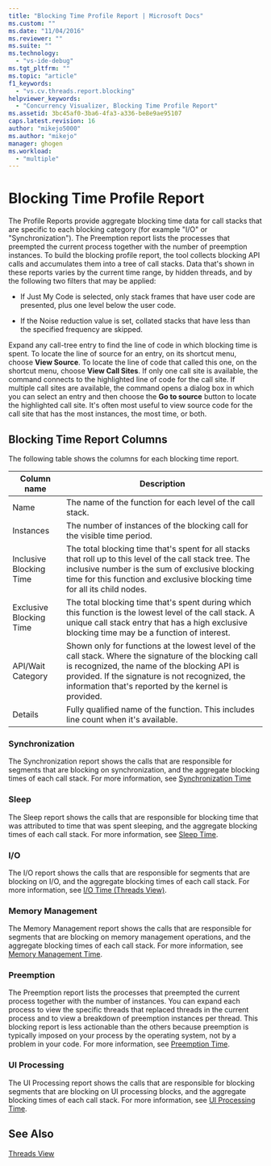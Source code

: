 ```yaml
---
title: "Blocking Time Profile Report | Microsoft Docs"
ms.custom: ""
ms.date: "11/04/2016"
ms.reviewer: ""
ms.suite: ""
ms.technology: 
  - "vs-ide-debug"
ms.tgt_pltfrm: ""
ms.topic: "article"
f1_keywords: 
  - "vs.cv.threads.report.blocking"
helpviewer_keywords: 
  - "Concurrency Visualizer, Blocking Time Profile Report"
ms.assetid: 3bc45af0-3ba6-4fa3-a336-be8e9ae95107
caps.latest.revision: 16
author: "mikejo5000"
ms.author: "mikejo"
manager: ghogen
ms.workload: 
  - "multiple"
---
```

# Blocking Time Profile Report
The Profile Reports provide aggregate blocking time data for call stacks that are specific to each blocking category (for example "I/O" or "Synchronization"). The Preemption report lists the processes that preempted the current process together with the number of preemption instances. To build the blocking profile report, the tool collects blocking API calls and accumulates them into a tree of call stacks. Data that's shown in these reports varies by the current time range, by hidden threads, and by the following two filters that may be applied:  
  
-   If Just My Code is selected, only stack frames that have user code are presented, plus one level below the user code.  
  
-   If the Noise reduction value is set, collated stacks that have less than the specified frequency are skipped.  
  
 Expand any call-tree entry to find the line of code in which blocking time is spent. To locate the line of source for an entry, on its shortcut menu, choose **View Source**. To locate the line of code that called this one, on the shortcut menu, choose **View Call Sites**. If only one call site is available, the command connects to the highlighted line of code for the call site. If multiple call sites are available, the command opens a dialog box in which you can select an entry and then choose the **Go to source** button to locate the highlighted call site. It's often most useful to view source code for the call site that has the most instances, the most time, or both.  
  
## Blocking Time Report Columns  
 The following table shows the columns for each blocking time report.  
  
|Column name|Description|  
|-----------------|-----------------|  
|Name|The name of the function for each level of the call stack.|  
|Instances|The number of instances of the blocking call for the visible time period.|  
|Inclusive Blocking Time|The total blocking time that's spent for all stacks that roll up to this level of the call stack tree. The inclusive number is the sum of exclusive blocking time for this function and exclusive blocking time for all its child nodes.|  
|Exclusive Blocking Time|The total blocking time that's spent during which this function is the lowest level of the call stack. A unique call stack entry that has a high exclusive blocking time may be a function of interest.|  
|API/Wait Category|Shown only for functions at the lowest level of the call stack. Where the signature of the blocking call is recognized, the name of the blocking API is provided. If the signature is not recognized, the information that's reported by the kernel is provided.|  
|Details|Fully qualified name of the function. This includes line count when it's available.|  
  
### Synchronization  
 The Synchronization report shows the calls that are responsible for segments that are blocking on synchronization, and the aggregate blocking times of each call stack. For more information, see [Synchronization Time](../profiling/synchronization-time.md)  
  
### Sleep  
 The Sleep report shows the calls that are responsible for blocking time that was attributed to time that was spent sleeping, and the aggregate blocking times of each call stack. For more information, see [Sleep Time](../profiling/sleep-time.md).  
  
### I/O  
 The I/O report shows the calls that are responsible for segments that are blocking on I/O, and the aggregate blocking times of each call stack. For more information, see [I/O Time (Threads View)](../profiling/i-o-time-threads-view.md).  
  
### Memory Management  
 The Memory Management report shows the calls that are responsible for segments that are blocking on memory management operations, and the aggregate blocking times of each call stack. For more information, see [Memory Management Time](../profiling/memory-management-time.md).  
  
### Preemption  
 The Preemption report lists the processes that preempted the current process together with the number of instances.  You can expand each process to view the specific threads that replaced threads in the current process and to view a breakdown of preemption instances per thread. This blocking report is less actionable than the others because preemption is typically imposed on your process by the operating system, not by a problem in your code. For more information, see [Preemption Time](../profiling/preemption-time.md).  
  
### UI Processing  
 The UI Processing report shows the calls that are responsible for blocking segments that are blocking on UI processing blocks, and the aggregate blocking times of each call stack. For more information, see [UI Processing Time](../profiling/ui-processing-time.md).  
  
## See Also  
 [Threads View](../profiling/threads-view-parallel-performance.md)